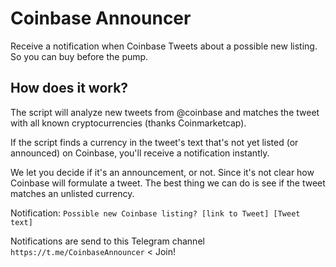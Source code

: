 # Coinbase Announcer
Receive a notification when Coinbase Tweets about a possible new listing. So you can buy before the pump.

## How does it work?
The script will analyze new tweets from @coinbase and matches the tweet with all known cryptocurrencies (thanks Coinmarketcap).

If the script finds a currency in the tweet's text that's not yet listed (or announced) on Coinbase, you'll receive a notification instantly.

We let you decide if it's an announcement, or not. Since it's not clear how Coinbase will formulate a tweet. The best thing we can do is see if the tweet matches an unlisted currency.

Notification: `Possible new Coinbase listing? [link to Tweet] [Tweet text]`

Notifications are send to this Telegram channel `https://t.me/CoinbaseAnnouncer` < Join!

